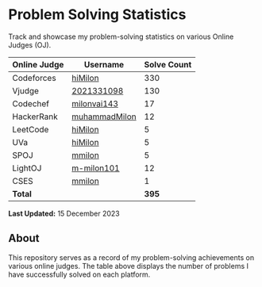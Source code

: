 # Problem Solving Statistics

Track and showcase my problem-solving statistics on various Online Judges (OJ).

| Online Judge | Username | Solve Count |
| ------------ | -------- | ----------- |
| Codeforces   | [hiMilon](https://codeforces.com/profile/mmilon82814) | 330 |
| Vjudge       | [2021331098](https://vjudge.net/user/2021331098) | 130 |
| Codechef     | [milonvai143](https://www.codechef.com/users/milonvai143) | 17  |
| HackerRank   | [muhammadMilon](https://www.hackerrank.com/profile/muhammadMilon) | 12 |
| LeetCode     | [hiMilon](https://leetcode.com/hiMilon/) | 5  |
| UVa          | [hiMilon](https://onlinejudge.org/index.php?option=com_onlinejudge&Itemid=15) | 5  |
| SPOJ         | [mmilon](https://www.spoj.com/myaccount) | 5  |
| LightOJ      | [m-milon101](https://lightoj.com/user/m-milon101)|12|
| CSES         | [mmilon](https://cses.fi/user/190846)| 1|
| **Total**    |           | **395**  |

**Last Updated:** 15 December 2023

## About

This repository serves as a record of my problem-solving achievements on various online judges. The table above displays the number of problems I have successfully solved on each platform.

